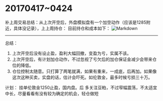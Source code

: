 # 20170417~0424

补上周交易总结：从上次开空后，外盘模拟盘有一个加空动作（应该是1285附近，具体没记录），上上周持仓：
目前持仓和成本如下：
![Markdown](http://i2.muimg.com/590848/99187de19e25f68e.png)

---

总结：
1. 上次开空后没有设止盈，盈利大幅回撤，变盈为亏，实属不该。
2. 上次开空后，有计划加仓动作，不过忽视了亏欠后的加仓保证金减少会带来仓位的降低。
3. 仓位控制太随意。只打算了两笔就满，如果有重来，一成底，后再加。如果像这次这种买卖，实盘的话，估计会吓死。如伦敦金，最多时候亏损三十万。

计划：
挂单伦敦金1250止盈，国内盘。后 多关注豆粕，不过窄幅震荡，不太适宜中长，尽量看看有没有较为确定的机会，轻仓做短
